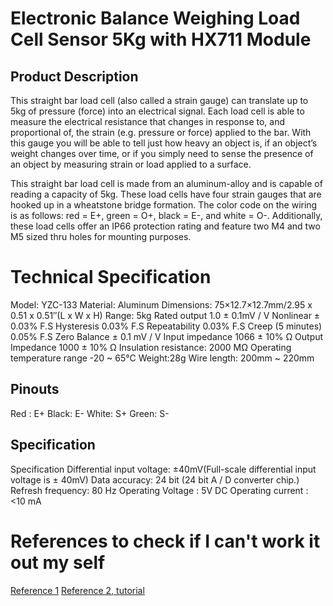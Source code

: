 # Electronic Balance Weighing Load Cell Sensor 5Kg with HX711 Module 

## Product Description
This straight bar load cell (also called a strain gauge) can translate up to 5kg of pressure (force) into an electrical signal. Each load cell is able to measure the electrical resistance that changes in response to, and proportional of, the strain (e.g. pressure or force) applied to the bar. With this gauge you will be able to tell just how heavy an object is, if an object’s weight changes over time, or if you simply need to sense the presence of an object by measuring strain or load applied to a surface.

This straight bar load cell is made from an aluminum-alloy and is capable of reading a capacity of 5kg. These load cells have four strain gauges that are hooked up in a wheatstone bridge formation. The color code on the wiring is as follows: red = E+, green = O+, black = E-, and white = O-. Additionally, these load cells offer an IP66 protection rating and feature two M4 and two M5 sized thru holes for mounting purposes.

# Technical Specification
Model: YZC-133
Material: Aluminum
Dimensions: 75×12.7×12.7mm/2.95 x 0.51 x 0.51″(L x W x H)
Range: 5kg
Rated output 1.0 ± 0.1mV / V
Nonlinear ± 0.03% F.S
Hysteresis 0.03% F.S
Repeatability 0.03% F.S
Creep (5 minutes) 0.05% F.S
Zero Balance ± 0.1 mV / V
Input impedance 1066 ± 10% Ω
Output Impedance 1000 ± 10% Ω
Insulation resistance: 2000 MΩ
Operating temperature range -20 ~ 65°C
Weight:28g
Wire length: 200mm ~ 220mm

## Pinouts
Red : E+
Black: E-
White: S+
Green: S- 

## Specification
Specification
Differential input voltage: ±40mV(Full-scale differential input voltage is ± 40mV)
Data accuracy: 24 bit (24 bit A / D converter chip.)
Refresh frequency: 80 Hz
Operating Voltage : 5V DC
Operating current : <10 mA

# References to check if I can't work it out my self
[Reference 1](http://hivetool.org/w/index.php?title=Interface_the_HX711_to_Pi)
[Reference 2, tutorial](https://tutorials-raspberrypi.com/digital-raspberry-pi-scale-weight-sensor-hx711/)

